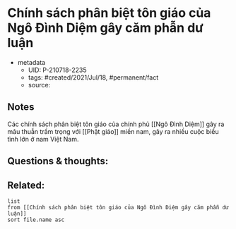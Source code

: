 # Chính sách phân biệt tôn giáo của Ngô Đình Diệm gây căm phẫn dư luận

- metadata
	- UID: P-210718-2235
	- tags: #created/2021/Jul/18, #permanent/fact 
	- source: 

## Notes
Các chính sách phân biệt tôn giáo của chính phủ [[Ngô Đình Diệm]] gây ra mâu thuẫn trầm trọng với [[Phật giáo]] miền nam, gây ra nhiều cuộc biểu tình lớn ở nam Việt Nam.

## Questions & thoughts:

## Related:
```dataview
list
from [[Chính sách phân biệt tôn giáo của Ngô Đình Diệm gây căm phẫn dư luận]]
sort file.name asc
```
